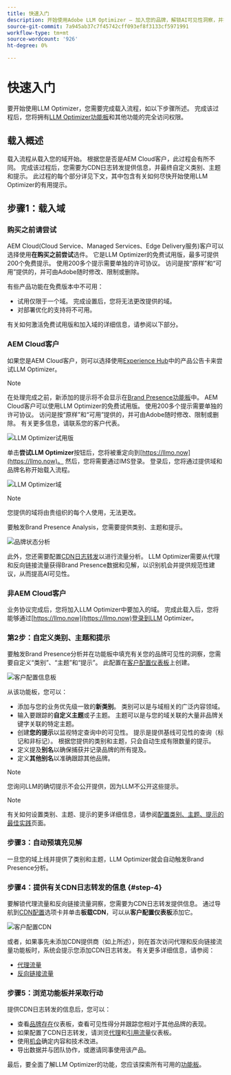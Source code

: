 ```yaml
---
title: 快速入门
description: 开始使用Adobe LLM Optimizer — 加入您的品牌，解锁AI可见性洞察，并探索功能板以提高搜索性能。
source-git-commit: 7a945ab37c7f45742cff093ef8f3133cf5971991
workflow-type: tm+mt
source-wordcount: '926'
ht-degree: 0%

---
```



# 快速入门

要开始使用LLM Optimizer，您需要完成载入流程，如以下步骤所述。 完成该过程后，您将拥有[LLM Optimizer功能板](/help/dashboards/dashboards-overview.md)和其他功能的完全访问权限。

## 载入概述

载入流程从载入您的域开始。 根据您是否是AEM Cloud客户，此过程会有所不同。 完成该过程后，您需要为CDN日志转发提供信息，并最终自定义类别、主题和提示。 此过程的每个部分详见下文，其中包含有关如何尽快开始使用LLM Optimizer的有用提示。

## 步骤1：载入域

### 购买之前请尝试

AEM Cloud(Cloud Service、Managed Services、Edge Delivery服务)客户可以选择使用&#x200B;**在购买之前尝试**&#x200B;选件。 它是LLM Optimizer的免费试用版，最多可提供200个免费提示。 使用200多个提示需要单独的许可协议。 访问是按“原样”和“可用”提供的，并可由Adobe随时修改、限制或删除。

有些产品功能在免费版本中不可用：

* 试用仅限于一个域。 完成设置后，您将无法更改提供的域。
* 对部署优化的支持将不可用。

有关如何激活免费试用版和加入域的详细信息，请参阅以下部分。

### AEM Cloud客户

如果您是AEM Cloud客户，则可以选择使用[Experience Hub](https://experienceleague.adobe.com/en/docs/experience-manager-cloud-service/content/experience-hub/experience-hub)中的产品公告卡来尝试LLM Optimizer。

>[!NOTE]
>在处理完成之前，新添加的提示将不会显示在[Brand Presence功能板](/help/dashboards/brand-presence.md)中。 AEM Cloud客户可以使用LLM Optimizer的免费试用版。 使用200多个提示需要单独的许可协议。 访问是按“原样”和“可用”提供的，并可由Adobe随时修改、限制或删除。 有关更多信息，请联系您的客户代表。

![LLM Optimizer试用版](/help/overview/assets/llm-trial.png)

单击&#x200B;**尝试LLM Optimizer**&#x200B;按钮后，您将被重定向到[https://llmo.now](https://llmo.now)。 然后，您将需要通过IMS登录。 登录后，您将通过提供域和品牌名称开始载入流程。

![LLM Optimizer域](/help/overview/assets/domain.png)

>[!NOTE]
>您提供的域将由贵组织的每个人使用，无法更改。

要触发Brand Presence Analysis，您需要提供类别、主题和提示。

![品牌状态分析](/help/overview/assets/bp-analysis.png)

此外，您还需要配置[CDN日志转发](#step-4)以进行流量分析。 LLM Optimizer需要从代理和反向链接流量获得Brand Presence数据和见解，以识别机会并提供规范性建议，从而提高AI可见性。

### 非AEM Cloud客户

业务协议完成后，您将加入LLM Optimizer中要加入的域。 完成此载入后，您将能够通过[https://llmo.now](https://llmo.now)登录到LLM Optimizer。

### 第2步：自定义类别、主题和提示

要触发Brand Presence分析并在功能板中填充有关您的品牌可见性的洞察，您需要自定义“类别”、“主题”和“提示”。 此配置在[客户配置仪表板](/help/dashboards/customer-configuration.md)上创建。

![客户配置信息板](/help/overview/assets/prompt-creation.png)

从该功能板，您可以：

* 添加与您的业务优先级一致的&#x200B;**新类别**。 类别可以是与域相关的广泛内容领域。
* 输入要跟踪的&#x200B;**自定义主题**&#x200B;或子主题。 主题可以是与您的域关联的大量非品牌关键字关联的特定主题。
* 创建&#x200B;**您的提示**&#x200B;以监视特定查询中的可见性。 提示是提供基线可见性的查询（标记和非标记）。 根据您提供的类别和主题，只会自动生成有限数量的提示。
* 定义提及&#x200B;**别名**&#x200B;以确保捕获并记录品牌的所有提及。
* 定义&#x200B;**其他别名**&#x200B;以准确跟踪其他品牌。

>[!NOTE]
>您询问LLM的确切提示不会公开提供，因为LLM不公开这些提示。

>[!NOTE]
>
> 有关如何设置类别、主题、提示的更多详细信息，请参阅[配置类别、主题、提示的最佳实践](/help/overview/best-practices-topics-prompts.md)页面。

### 步骤3：自动预填充见解

一旦您的域上线并提供了类别和主题，LLM Optimizer就会自动触发Brand Presence分析。

### 步骤4：提供有关CDN日志转发的信息 {#step-4}

要解锁代理流量和反向链接流量洞察，您需要为CDN日志转发提供信息。 通过导航到[CDN配置](/help/dashboards/customer-configuration.md#cdn-configuration)选项卡并单击&#x200B;**板载CDN**，可以从&#x200B;**客户配置仪表板**&#x200B;添加它。

![客户配置CDN](/help/overview/assets/cc-cdn.png)

或者，如果事先未添加CDN提供商（如上所述），则在首次访问代理和反向链接流量功能板时，系统会提示您添加CDN日志转发。 有关更多详细信息，请参阅：

* [代理流量](/help/dashboards/agentic-traffic.md#cdn-setup)
* [反向链接流量](/help/dashboards/referral-traffic.md#setup#setup)

### 步骤5：浏览功能板并采取行动

提供CDN日志转发的信息后，您可以：

* 查看[品牌存在](/help/dashboards/brand-presence.md)仪表板，查看可见性得分并跟踪您相对于其他品牌的表现。
* 如果配置了CDN日志转发，请浏览[代理](/help/dashboards/agentic-traffic.md)和[引用流量](/help/dashboards/referral-traffic.md)仪表板。
* 使用[机会](/help/dashboards/opportunities.md)确定内容和技术改进。
* 导出数据并与团队协作，或邀请同事使用该产品。

最后，要全面了解LLM Optimizer的功能，您应该探索所有可用的[功能板](/help/dashboards/dashboards-overview.md)。
